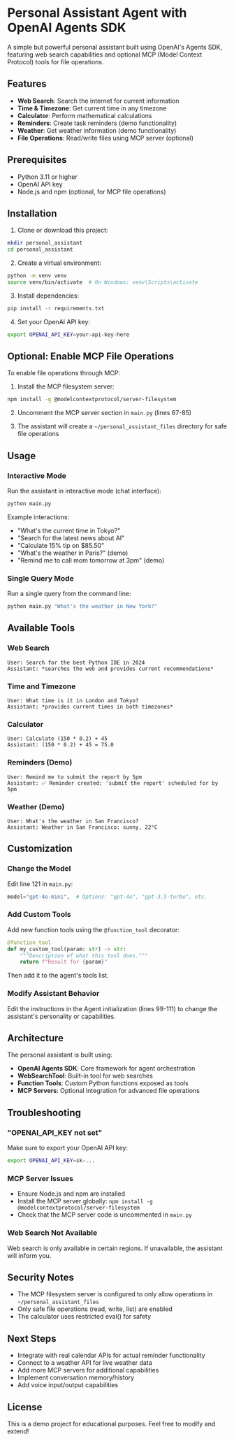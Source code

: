 # Personal Assistant Agent with OpenAI Agents SDK

A simple but powerful personal assistant built using OpenAI's Agents SDK, featuring web search capabilities and optional MCP (Model Context Protocol) tools for file operations.

## Features

- **Web Search**: Search the internet for current information
- **Time & Timezone**: Get current time in any timezone
- **Calculator**: Perform mathematical calculations
- **Reminders**: Create task reminders (demo functionality)
- **Weather**: Get weather information (demo functionality)
- **File Operations**: Read/write files using MCP server (optional)

## Prerequisites

- Python 3.11 or higher
- OpenAI API key
- Node.js and npm (optional, for MCP file operations)

## Installation

1. Clone or download this project:
```bash
mkdir personal_assistant
cd personal_assistant
```

2. Create a virtual environment:
```bash
python -m venv venv
source venv/bin/activate  # On Windows: venv\Scripts\activate
```

3. Install dependencies:
```bash
pip install -r requirements.txt
```

4. Set your OpenAI API key:
```bash
export OPENAI_API_KEY=your-api-key-here
```

## Optional: Enable MCP File Operations

To enable file operations through MCP:

1. Install the MCP filesystem server:
```bash
npm install -g @modelcontextprotocol/server-filesystem
```

2. Uncomment the MCP server section in `main.py` (lines 67-85)

3. The assistant will create a `~/personal_assistant_files` directory for safe file operations

## Usage

### Interactive Mode

Run the assistant in interactive mode (chat interface):
```bash
python main.py
```

Example interactions:
- "What's the current time in Tokyo?"
- "Search for the latest news about AI"
- "Calculate 15% tip on $85.50"
- "What's the weather in Paris?" (demo)
- "Remind me to call mom tomorrow at 3pm" (demo)

### Single Query Mode

Run a single query from the command line:
```bash
python main.py "What's the weather in New York?"
```

## Available Tools

### Web Search
```
User: Search for the best Python IDE in 2024
Assistant: *searches the web and provides current recommendations*
```

### Time and Timezone
```
User: What time is it in London and Tokyo?
Assistant: *provides current times in both timezones*
```

### Calculator
```
User: Calculate (150 * 0.2) + 45
Assistant: (150 * 0.2) + 45 = 75.0
```

### Reminders (Demo)
```
User: Remind me to submit the report by 5pm
Assistant: ✅ Reminder created: 'submit the report' scheduled for by 5pm
```

### Weather (Demo)
```
User: What's the weather in San Francisco?
Assistant: Weather in San Francisco: sunny, 22°C
```

## Customization

### Change the Model

Edit line 121 in `main.py`:
```python
model="gpt-4o-mini",  # Options: "gpt-4o", "gpt-3.5-turbo", etc.
```

### Add Custom Tools

Add new function tools using the `@function_tool` decorator:
```python
@function_tool
def my_custom_tool(param: str) -> str:
    """Description of what this tool does."""
    return f"Result for {param}"
```

Then add it to the agent's tools list.

### Modify Assistant Behavior

Edit the instructions in the Agent initialization (lines 99-111) to change the assistant's personality or capabilities.

## Architecture

The personal assistant is built using:

- **OpenAI Agents SDK**: Core framework for agent orchestration
- **WebSearchTool**: Built-in tool for web searches
- **Function Tools**: Custom Python functions exposed as tools
- **MCP Servers**: Optional integration for advanced file operations

## Troubleshooting

### "OPENAI_API_KEY not set"
Make sure to export your OpenAI API key:
```bash
export OPENAI_API_KEY=sk-...
```

### MCP Server Issues
- Ensure Node.js and npm are installed
- Install the MCP server globally: `npm install -g @modelcontextprotocol/server-filesystem`
- Check that the MCP server code is uncommented in `main.py`

### Web Search Not Available
Web search is only available in certain regions. If unavailable, the assistant will inform you.

## Security Notes

- The MCP filesystem server is configured to only allow operations in `~/personal_assistant_files`
- Only safe file operations (read, write, list) are enabled
- The calculator uses restricted eval() for safety

## Next Steps

- Integrate with real calendar APIs for actual reminder functionality
- Connect to a weather API for live weather data
- Add more MCP servers for additional capabilities
- Implement conversation memory/history
- Add voice input/output capabilities

## License

This is a demo project for educational purposes. Feel free to modify and extend!